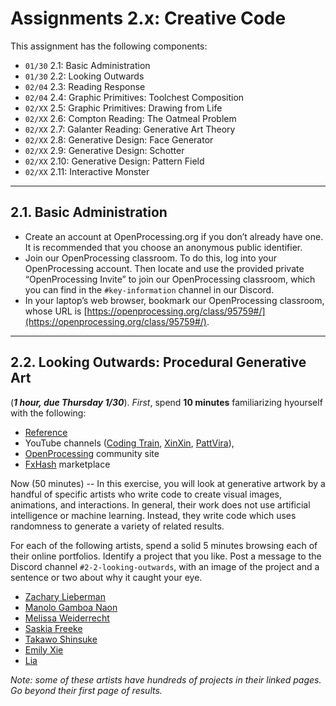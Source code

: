# Assignments 2.x: Creative Code

This assignment has the following components: 

* `01/30` 2.1: Basic Administration
* `01/30` 2.2: Looking Outwards
* `02/04` 2.3: Reading Response
* `02/04` 2.4: Graphic Primitives: Toolchest Composition
* `02/XX` 2.5: Graphic Primitives: Drawing from Life
* `02/XX` 2.6: Compton Reading: The Oatmeal Problem
* `02/XX` 2.7: Galanter Reading: Generative Art Theory
* `02/XX` 2.8: Generative Design: Face Generator
* `02/XX` 2.9: Generative Design: Schotter
* `02/XX` 2.10: Generative Design: Pattern Field
* `02/XX` 2.11: Interactive Monster

---

## 2.1. Basic Administration

* Create an account at OpenProcessing.org if you don’t already have one. It is recommended that you choose an anonymous public identifier.
* Join our OpenProcessing classroom. To do this, log into your OpenProcessing account. Then locate and use the provided private “OpenProcessing Invite” to join our OpenProcessing classroom, which you can find in the `#key-information` channel in our Discord.
* In your laptop’s web browser, bookmark our OpenProcessing classroom, whose URL is [https://openprocessing.org/class/95759#/](https://openprocessing.org/class/95759#/).

---

## 2.2. Looking Outwards: Procedural Generative Art


(***1 hour, due Thursday 1/30***). *First*, spend **10 minutes** familiarizing hyourself with the following: 

* [Reference](https://archive.p5js.org/reference/)
* YouTube channels ([Coding Train](https://www.youtube.com/watch?v=HerCR8bw_GE&list=PLRqwX-V7Uu6Zy51Q-x9tMWIv9cueOFTFA), [XinXin](https://www.youtube.com/@xinxin1011), [PattVira](https://www.youtube.com/@pattvira)), 
* [OpenProcessing](https://openprocessing.org/discover/#/trending) community site
* [FxHash](https://www.fxhash.xyz/) marketplace

Now (50 minutes) -- In this exercise, you will look at generative artwork by a handful of specific artists who write code to create visual images, animations, and interactions. In general, their work does not use artificial intelligence or machine learning. Instead, they write code which uses randomness to generate a variety of related results.

For each of the following artists, spend a solid 5 minutes browsing each of their online portfolios. Identify a project that you like. Post a message to the Discord channel `#2-2-looking-outwards`, with an image of the project and a sentence or two about why it caught your eye.

* [Zachary Lieberman](https://www.instagram.com/zach.lieberman/)
* [Manolo Gamboa Naon](https://www.behance.net/manoloide)
* [Melissa Weiderrecht](https://www.fxhash.xyz/u/Melissa%20Wiederrecht)
* [Saskia Freeke](https://www.instagram.com/sasj_nl/)
* [Takawo Shinsuke](https://openprocessing.org/user/6533?view=sketches&o=888)
* [Emily Xie](https://www.instagram.com/emilyxxie_art/)
* [Lia](https://www.liaworks.com/category/theprojects/)

*Note: some of these artists have hundreds of projects in their linked pages. Go beyond their first page of results.*
